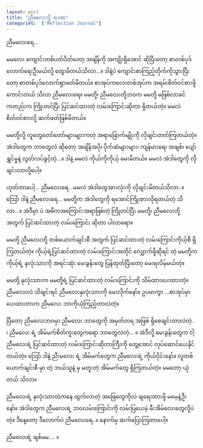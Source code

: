 ```yaml
---
layout: post
title: "ညီမလေးသို့ ပေးစာ"
categories:  ["Reflection Journal"]
---
```

ညီမလေးရေ…

မမလေး ကျောင်းတစ်ပတ်ပိတ်တော့ အချိန်ကို အကျိုးရှိအောင် ဆိုပြီးတော့ စာတစ်ပုဒ်လောက်ရေးဦးမယ်လို့ တွေးမိတယ်သိလာ…။ ဒါနဲ့ပဲ ကျောင်းစာကြည့်တိုက်ကိုသွားပြီးတော့ စာတစ်ပုဒ်လောက်ရှာဖတ်မိတယ်။ စာအုပ်ကလေးတစ်အုပ်က အရမ်းစိတ်ဝင်စားဖို့ကောင်းတယ် သိလာ ညီမလေးရေ။ မမတို့၊ ညီမလေးတို့ဘဝက မမတို့ မဖြစ်လာခင်ကတည်းက ကြိုးတင်ပြီး ပြင်ဆင်ထားတဲ့ လမ်းကြောင်းဆိုတာ ရှိတယ်တဲ့။ မမလဲ စိတ်ဝင်စားလို့ ဆက်ဖတ်ဖြစ်မိတယ်။
<!-- more -->

မမတို့လို့ လူတွေတော်တော်များများကတဲ့ အရာခြောက်မျိုးကို လိုချင်းတတ်ကြတယ်တဲ့။ အဲဒါတွေက ဘာတွေလဲ ဆိုတော့ အချိန်အပို၊ ပိုက်ဆံများများ၊ ကျန်မားရေ၊ အချစ်၊ ပျော်ရွှင်မှုနဲ့ လွတ်လပ်ခွင့်တဲ့…။ ဒါနဲ့ မမလဲ ကိုယ်ကိုကိုယ့် မေးမိတယ်။ မမလဲ အဲဒါတွေကို လိုချင်းလာလို့ပေါ့။

ဟုတ်တာပေါ့… ညီမလေးရေ.. မမလဲ အဲဒါတွေအားလုံးကို လိုချင်းမိတယ်သိလာ..။ သြော် ဒါနဲ့ ညီမလေးရေ… မမတို့က အဲဒါတွေကို ရအောင်ကြိုးစားလိုရတယ်တဲ့ သိလာ…။ အဲဒီမှာ ပဲ အဓိကအကြောင်းအရာဖြစ်တဲ့ ကြိုတင်ပြီး မမတို့၊ ညီမလေးတို့ အတွက် ပြင်ဆင်ထားတဲ့ လမ်းကြောင်း ဆိုတာ ပါလာရော။


 မမတို့ ညီမလေးတို့ တစ်ယောက်ချင်းစီ အတွက် ပြင်ဆင်ထားတဲ့ လမ်းကြောင်းကိုယ့်စီ ရှိကြတယ်တဲ့။ ကိုယ့်ရဲ့ပြင်ဆင်ထားတဲ့ လမ်းကြောင်းအတိုင် လျှောက်ဖို့ဆိုရင် တဲ့  မမတို့က ကိုယ့်ရဲ့ နုလုံးသားကို အရင်းဆုံး မေးခွန်းတွေ ပြန်ထုတ်ပြီးတော့ မေးရလိမ့်မယ်တဲ့။

မမတို့ နုလုံးသားက မမတို့ရဲ့ ပြင်ဆင်ထားတဲ့ လမ်းကြောင်းကို သိမ်ထားပေးထားတဲ့။ ညီမလေးလဲ သိချင်းရင် ညီမလေးနှလုံးသားကို မေးလိုက်နော်။
ဥပမာကွာ ...စာအုပ်မှာ ပေးထားတာက ညီမလေး ဘာကိုယုံကြည့်တာလဲတဲ့။

ပြီတော့ ညီမလေးဘဝမှာ ညီမလေး ဘာတွေကို အမှတ်တရ အဖြစ် ရှိစေချင်းတာလဲတဲ့.. ၊ ညီမလေး ရဲ့ အိမ်မက်စိတ်ကူးတွေကရော ဘာတွေလဲတဲ့… ။ အဲဒီလို့ မေးခွန်းတွေက ငါ့ညီမလေးရဲ့ ပြင်ဆင်ထားတဲ့ လမ်းကြောင်းဆိုတာကြီးကို တွေ့အောင် လုပ်ဆောင်ပေးနိုင်တယ်တဲ့။ သြော် ဒါနဲ့ ညီးမလေး ရဲ့ အိမ်မက်တွေက ညီမလေးရဲ့ ကိုယ်ပိုင်းနော်။ လူတစ်ယောက်ချင်းစီ မှာ တဲ့ ဘယ်သူနဲ့ မှ မတူးတဲ့ အိမ်မက်တွေ ရှိကြတယ်တဲ့။ မမတော့ ယုံတယ် သိလာ။

ညီမလေးရဲ့ နှလုံးသားထဲကနေ ထွက်လာတဲ့ အဖြေတွေကိုလဲ ချရေးထားဖို့ မမေ့နဲ့ဦးနော်။ အဲဒါတွေက ညီမလေးရဲ့ ဘဝလမ်းကြောင်းကို လမ်းပြပေးမဲ့ မီးအိမ်လေးတွေလို့ပဲတဲ့။ ဒီနေ့တော့ ဒီလောက်ပဲ ညီမလေးရေ..။ နောက်မှ ဆက်ပြောကြတာပေါ့။

 ညီမလေးရဲ့ ချစ်မမ…. ။
